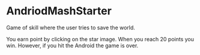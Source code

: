# AndriodMashStarter
Game of skill where the user tries to save the world.

You earn point by clicking on the star image. When you reach 20 points you win. However, if you hit the Android the game is over.
